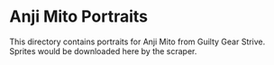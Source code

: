 # Anji Mito Portraits

This directory contains portraits for Anji Mito from Guilty Gear Strive.
Sprites would be downloaded here by the scraper.
